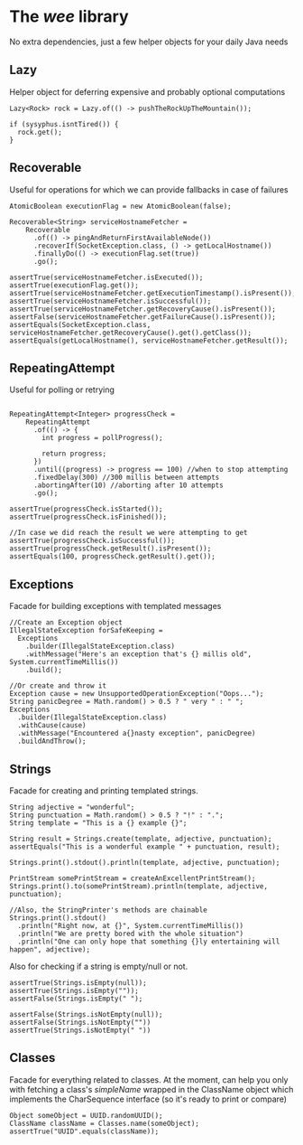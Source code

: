 # The _wee_ library

No extra dependencies, just a few helper objects for your daily Java needs

## Lazy
Helper object for deferring expensive and probably optional computations

```
Lazy<Rock> rock = Lazy.of(() -> pushTheRockUpTheMountain());

if (sysyphus.isntTired()) {
  rock.get();
}
```

## Recoverable
Useful for operations for which we can provide fallbacks in case of failures

```
AtomicBoolean executionFlag = new AtomicBoolean(false);

Recoverable<String> serviceHostnameFetcher =  
    Recoverable
      .of(() -> pingAndReturnFirstAvailableNode())
      .recoverIf(SocketException.class, () -> getLocalHostname())
      .finallyDo(() -> executionFlag.set(true))
      .go();

assertTrue(serviceHostnameFetcher.isExecuted());
assertTrue(executionFlag.get());
assertTrue(serviceHostnameFetcher.getExecutionTimestamp().isPresent());
assertTrue(serviceHostnameFetcher.isSuccessful());
assertTrue(serviceHostnameFetcher.getRecoveryCause().isPresent());
assertFalse(serviceHostnameFetcher.getFailureCause().isPresent());
assertEquals(SocketException.class, serviceHostnameFetcher.getRecoveryCause().get().getClass());
assertEquals(getLocalHostname(), serviceHostnameFetcher.getResult());

```

## RepeatingAttempt
Useful for polling or retrying
```

RepeatingAttempt<Integer> progressCheck =
    RepeatingAttempt
      .of(() -> {
        int progress = pollProgress();
    
        return progress; 
      })
      .until((progress) -> progress == 100) //when to stop attempting
      .fixedDelay(300) //300 millis between attempts
      .abortingAfter(10) //aborting after 10 attempts
      .go();

assertTrue(progressCheck.isStarted());
assertTrue(progressCheck.isFinished());

//In case we did reach the result we were attempting to get
assertTrue(progressCheck.isSuccessful()); 
assertTrue(progressCheck.getResult().isPresent());
assertEquals(100, progressCheck.getResult().get());
```

## Exceptions
Facade for building exceptions with templated messages
```
//Create an Exception object
IllegalStateException forSafeKeeping = 
  Exceptions
    .builder(IllegalStateException.class)
    .withMessage("Here's an exception that's {} millis old", System.currentTimeMillis())
    .build();

//Or create and throw it
Exception cause = new UnsupportedOperationException("Oops...");
String panicDegree = Math.random() > 0.5 ? " very " : " ";
Exceptions
  .builder(IllegalStateException.class)
  .withCause(cause)
  .withMessage("Encountered a{}nasty exception", panicDegree)
  .buildAndThrow();
```

## Strings
Facade for creating and printing templated strings.
```
String adjective = "wonderful";
String punctuation = Math.random() > 0.5 ? "!" : ".";
String template = "This is a {} example {}";

String result = Strings.create(template, adjective, punctuation);
assertEquals("This is a wonderful example " + punctuation, result);

Strings.print().stdout().println(template, adjective, punctuation);

PrintStream somePrintStream = createAnExcellentPrintStream();
Strings.print().to(somePrintStream).println(template, adjective, punctuation);

//Also, the StringPrinter's methods are chainable
Strings.print().stdout()
  .println("Right now, at {}", System.currentTimeMillis())
  .println("We are pretty bored with the whole situation")
  .println("One can only hope that something {}ly entertaining will happen", adjective);
```

Also for checking if a string is empty/null or not.
```
assertTrue(Strings.isEmpty(null));
assertTrue(Strings.isEmpty(""));
assertFalse(Strings.isEmpty(" ");

assertFalse(Strings.isNotEmpty(null));
assertFalse(Strings.isNotEmpty(""))
assertTrue(Strings.isNotEmpty(" "))
```

## Classes

Facade for everything related to classes. 
At the moment, can help you only with fetching a class's _simpleName_ wrapped in the ClassName object which implements the CharSequence interface (so it's ready to print or compare)

```
Object someObject = UUID.randomUUID();
ClassName className = Classes.name(someObject);
assertTrue("UUID".equals(className));
```
